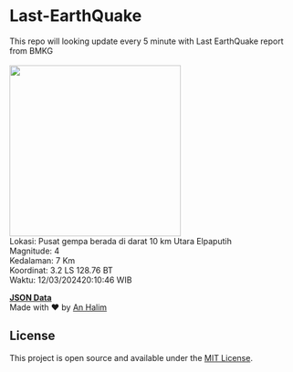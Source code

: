 # Last-EarthQuake
This repo will looking update every 5 minute with Last EarthQuake report from BMKG
<br>
<br>
<img src="https://static.bmkg.go.id/20240312201046.mmi.jpg" width="300"/>
<br>
Lokasi: Pusat gempa berada di darat 10 km Utara Elpaputih <br>
Magnitude: 4 <br>
Kedalaman: 7 Km <br>
Koordinat: 3.2 LS 128.76 BT <br>
Waktu: 12/03/202420:10:46 WIB <br>

<a href="./data/data.json">**JSON Data**</a>
<br>
Made with ❤️ by <a href="https://github.com/an-halim">An Halim</a>
## License

This project is open source and available under the [MIT License](LICENSE).
